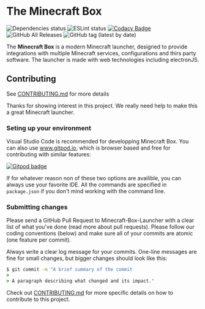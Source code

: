 # The Minecraft Box
<!-- Badges -->
![Dependencies status](https://david-dm.org/lukechu10/Minecraft-Box-Launcher.svg)
![ESLint status](https://github.com/lukechu10/Minecraft-Box-Launcher/workflows/ESLint%20(Typescript)/badge.svg)
[![Codacy Badge](https://api.codacy.com/project/badge/Grade/0dd47431ce3746c6a95ff909f68e67f7)](https://www.codacy.com/manual/lukechu10/Minecraft-Box-Launcher?utm_source=github.com&amp;utm_medium=referral&amp;utm_content=lukechu10/Minecraft-Box-Launcher&amp;utm_campaign=Badge_Grade)
![GitHub All Releases](https://img.shields.io/github/downloads/lukechu10/Minecraft-Box-Launcher/total)
![GitHub tag (latest by date)](https://img.shields.io/github/v/tag/lukechu10/Minecraft-Box-Launcher?label=latest%20pre-release)

The **Minecraft Box** is a modern Minecraft launcher, designed to provide integrations with multiple Minecraft services, configurations and thirs party software. The launcher is made with web technologies including electronJS.

## Contributing
See [CONTRIBUTING.md](https://github.com/lukechu10/Minecraft-Box-Launcher/blob/master/.github/CONTRIBUTING.md) for more details

Thanks for showing interest in this project. We really need help to make this a great Minecraft launcher.

### Seting up your environment
Visual Studio Code is recommended for developping Minecraft Box.
You can also use www.gitpod.io, which is browser based and free for contributing with similar features:

[![Gitpod badge](https://gitpod.io/button/open-in-gitpod.svg)](https://gitpod.io#https://github.com/lukechu10/Minecraft-Box-Launcher)

If for whatever reason non of these two options are availible, you can always use your favorite IDE.
All the commands are specified in `package.json` if you don't mind working with the command line.

### Submitting changes
Please send a GitHub Pull Request to Minecraft-Box-Launcher with a clear list of what you've done (read more about pull requests). Please follow our coding conventions (below) and make sure all of your commits are atomic (one feature per commit).

Always write a clear log message for your commits. One-line messages are fine for small changes, but bigger changes should look like this:

```cmd
$ git commit -m "A brief summary of the commit
> 
> A paragraph describing what changed and its impact."
```

Check out [CONTRIBUTING.md](https://github.com/lukechu10/Minecraft-Box-Launcher/blob/master/.github/CONTRIBUTING.md) for more specific details on how to contribute to this project.
